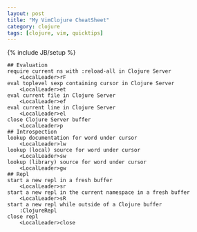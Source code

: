 ```yaml
---
layout: post
title: "My VimClojure CheatSheet"
category: clojure
tags: [clojure, vim, quicktips]
---
```

{% include JB/setup %}

	## Evaluation
	require current ns with :reload-all in Clojure Server
	    <LocalLeader>rF
	eval toplevel sexp containing cursor in Clojure Server
	    <LocalLeader>et
	eval current file in Clojure Server
	    <LocalLeader>ef
	eval current line in Clojure Server
	    <LocalLeader>el
	close Clojure Server buffer
	    <LocalLeader>p
	## Introspection
	lookup documentation for word under cursor
	    <LocalLeader>lw
	lookup (local) source for word under cursor
	    <LocalLeader>sw
	lookup (library) source for word under cursor
	    <LocalLeader>gw
	## Repl
	start a new repl in a fresh buffer
	    <LocalLeader>sr
	start a new repl in the current namespace in a fresh buffer
	    <LocalLeader>sR
	start a new repl while outside of a Clojure buffer
	    :ClojureRepl
	close repl
	    <LocalLeader>close
